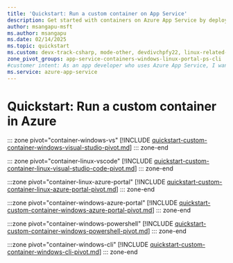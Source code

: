 ```yaml
---
title: 'Quickstart: Run a custom container on App Service'
description: Get started with containers on Azure App Service by deploying your first custom container using Azure App Service.
author: msangapu-msft
ms.author: msangapu
ms.date: 02/14/2025
ms.topic: quickstart
ms.custom: devx-track-csharp, mode-other, devdivchpfy22, linux-related-content
zone_pivot_groups: app-service-containers-windows-linux-portal-ps-cli
#customer intent: As an app developer who uses Azure App Service, I want to use a container to deploy and manage an app.
ms.service: azure-app-service
---
```


# Quickstart: Run a custom container in Azure

::: zone pivot="container-windows-vs"
[!INCLUDE [quickstart-custom-container-windows-visual-studio-pivot.md](includes/quickstart-custom-container/quickstart-custom-container-windows-visual-studio-pivot.md)]
::: zone-end  

::: zone pivot="container-linux-vscode"
[!INCLUDE [quickstart-custom-container-linux-visual-studio-code-pivot.md](includes/quickstart-custom-container/quickstart-custom-container-linux-visual-studio-code-pivot.md)]
::: zone-end

:::zone pivot="container-linux-azure-portal"
[!INCLUDE [quickstart-custom-container-linux-azure-portal-pivot.md](includes/quickstart-custom-container/quickstart-custom-container-linux-azure-portal-pivot.md)]
::: zone-end

:::zone pivot="container-windows-azure-portal"
[!INCLUDE [quickstart-custom-container-windows-azure-portal-pivot.md](includes/quickstart-custom-container/quickstart-custom-container-windows-azure-portal-pivot.md)]
::: zone-end

:::zone pivot="container-windows-powershell"
[!INCLUDE [quickstart-custom-container-windows-powershell-pivot.md](includes/quickstart-custom-container/quickstart-custom-container-windows-powershell-pivot.md)]
::: zone-end

:::zone pivot="container-windows-cli"
[!INCLUDE [quickstart-custom-container-windows-cli-pivot.md](includes/quickstart-custom-container/quickstart-custom-container-windows-cli-pivot.md)]
::: zone-end
